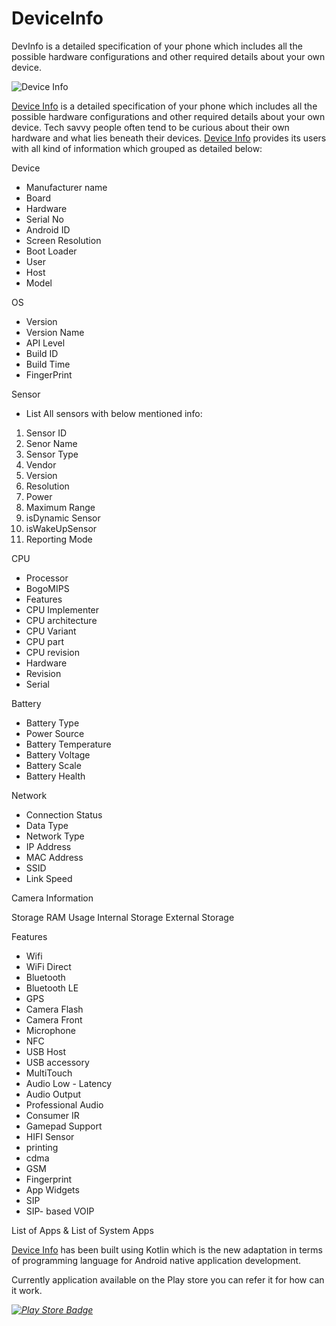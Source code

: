 # DeviceInfo
DevInfo is a detailed specification of your phone which includes all the possible hardware configurations and other required details about your own device.

![Device Info](https://i.imgur.com/GdISEJ6.png)

[Device Info](https://play.google.com/store/apps/details?id=com.quixom.deviceinfo) is a detailed specification of your phone which includes all the possible hardware configurations and other required details about your own device. Tech savvy people often tend to be curious about their own hardware and what lies beneath their devices. [Device Info](https://play.google.com/store/apps/details?id=com.quixom.deviceinfo) provides its users with all kind of information which grouped as detailed below:

Device
- Manufacturer name
- Board
- Hardware
- Serial No
- Android ID
- Screen Resolution
- Boot Loader
- User
- Host
- Model

OS
- Version
- Version Name
- API Level
- Build ID
- Build Time
- FingerPrint

Sensor
- List All sensors with below mentioned info:
1) Sensor ID
2) Senor Name
3) Sensor Type
4) Vendor
5) Version
6) Resolution
7) Power
8) Maximum Range
9) isDynamic Sensor
10) isWakeUpSensor
11) Reporting Mode

CPU
- Processor
- BogoMIPS
- Features
- CPU Implementer
- CPU architecture
- CPU Variant
- CPU part
- CPU revision
- Hardware
- Revision
- Serial

Battery
- Battery Type
- Power Source
- Battery Temperature
- Battery Voltage
- Battery Scale
- Battery Health

Network
- Connection Status
- Data Type
- Network Type
- IP Address
- MAC Address
- SSID
- Link Speed

Camera Information 

Storage
RAM Usage 
Internal Storage
External Storage

Features
- Wifi
- WiFi Direct
- Bluetooth
- Bluetooth LE
- GPS
- Camera Flash
- Camera Front
- Microphone
- NFC
- USB Host
- USB accessory
- MultiTouch
- Audio Low - Latency
- Audio Output
- Professional Audio
- Consumer IR
- Gamepad Support
- HIFI Sensor
- printing
- cdma
- GSM
- Fingerprint
- App Widgets
- SIP
- SIP- based VOIP

List of Apps & List of System Apps

[Device Info](https://play.google.com/store/apps/details?id=com.quixom.deviceinfo) has been built using Kotlin which is the new adaptation in terms of programming language for Android native application development.

Currently application available on the Play store you can refer it for how can it work.

*[![Play Store Badge](https://developer.android.com/images/brand/en_app_rgb_wo_60.png)](https://play.google.com/store/apps/details?id=com.quixom.deviceinfo)*
